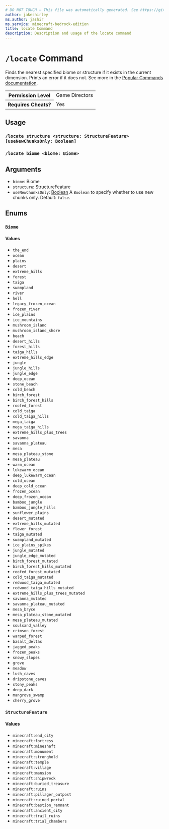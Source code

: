 ```yaml
---
# DO NOT TOUCH — This file was automatically generated. See https://github.com/mojang/minecraftapidocsgenerator to modify descriptions, examples, etc.
author: jakeshirley
ms.author: jashir
ms.service: minecraft-bedrock-edition
title: locate Command
description: Description and usage of the locate command
---
```

# `/locate` Command
Finds the nearest specified biome or structure if it exists in the current dimension. Prints an error if it does not. See more in the [Popular Commands documentation](https://learn.microsoft.com/minecraft/creator/documents/commandspopularcommands#locate).

<table>
  <tr>
    <th>Permission Level</th>
    <td>Game Directors</td>
  </tr>
  <tr>
    <th>Requires Cheats?</th>
    <td>Yes</td>
  </tr>
</table>

## Usage
### `/locate structure <structure: StructureFeature> [useNewChunksOnly: Boolean]`

### `/locate biome <biome: Biome>`

## Arguments
- `biome`: Biome
- `structure`: StructureFeature
- `useNewChunksOnly`: [Boolean](../enums/Boolean.md)
A `Boolean` to specify whether to use new chunks only.
Default: `false`.

## Enums
### `Biome`

#### Values
- `the_end`
- `ocean`
- `plains`
- `desert`
- `extreme_hills`
- `forest`
- `taiga`
- `swampland`
- `river`
- `hell`
- `legacy_frozen_ocean`
- `frozen_river`
- `ice_plains`
- `ice_mountains`
- `mushroom_island`
- `mushroom_island_shore`
- `beach`
- `desert_hills`
- `forest_hills`
- `taiga_hills`
- `extreme_hills_edge`
- `jungle`
- `jungle_hills`
- `jungle_edge`
- `deep_ocean`
- `stone_beach`
- `cold_beach`
- `birch_forest`
- `birch_forest_hills`
- `roofed_forest`
- `cold_taiga`
- `cold_taiga_hills`
- `mega_taiga`
- `mega_taiga_hills`
- `extreme_hills_plus_trees`
- `savanna`
- `savanna_plateau`
- `mesa`
- `mesa_plateau_stone`
- `mesa_plateau`
- `warm_ocean`
- `lukewarm_ocean`
- `deep_lukewarm_ocean`
- `cold_ocean`
- `deep_cold_ocean`
- `frozen_ocean`
- `deep_frozen_ocean`
- `bamboo_jungle`
- `bamboo_jungle_hills`
- `sunflower_plains`
- `desert_mutated`
- `extreme_hills_mutated`
- `flower_forest`
- `taiga_mutated`
- `swampland_mutated`
- `ice_plains_spikes`
- `jungle_mutated`
- `jungle_edge_mutated`
- `birch_forest_mutated`
- `birch_forest_hills_mutated`
- `roofed_forest_mutated`
- `cold_taiga_mutated`
- `redwood_taiga_mutated`
- `redwood_taiga_hills_mutated`
- `extreme_hills_plus_trees_mutated`
- `savanna_mutated`
- `savanna_plateau_mutated`
- `mesa_bryce`
- `mesa_plateau_stone_mutated`
- `mesa_plateau_mutated`
- `soulsand_valley`
- `crimson_forest`
- `warped_forest`
- `basalt_deltas`
- `jagged_peaks`
- `frozen_peaks`
- `snowy_slopes`
- `grove`
- `meadow`
- `lush_caves`
- `dripstone_caves`
- `stony_peaks`
- `deep_dark`
- `mangrove_swamp`
- `cherry_grove`

### `StructureFeature`

#### Values
- `minecraft:end_city`
- `minecraft:fortress`
- `minecraft:mineshaft`
- `minecraft:monument`
- `minecraft:stronghold`
- `minecraft:temple`
- `minecraft:village`
- `minecraft:mansion`
- `minecraft:shipwreck`
- `minecraft:buried_treasure`
- `minecraft:ruins`
- `minecraft:pillager_outpost`
- `minecraft:ruined_portal`
- `minecraft:bastion_remnant`
- `minecraft:ancient_city`
- `minecraft:trail_ruins`
- `minecraft:trial_chambers`
